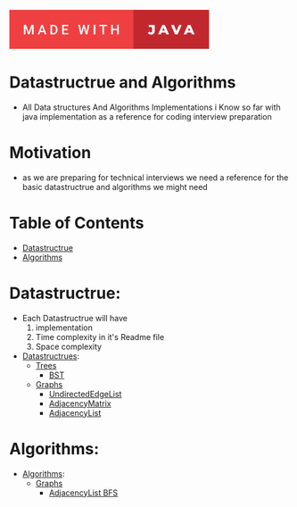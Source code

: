 ![Made with java](assets/made-with-java.svg)
# Datastructrue and Algorithms 
- All Data structures And Algorithms Implementations i Know so far with java implementation as a reference for coding interview preparation

# Motivation
- as we are preparing for technical interviews we need a reference for the basic datastructrue and algorithms we might need 

# Table of Contents

- [Datastructrue](#Datastructrue)
- [Algorithms](#Algorithms)

# Datastructrue:
- Each Datastructrue will have
  1. implementation
  2. Time complexity in it's Readme file
  3. Space complexity 
- [Datastructrues](https://github.com/Ahmedhemaz/DataStructure-Algorithms/tree/main/src/com/ahmedhemaz/DataStructrue):
    - [Trees](https://github.com/Ahmedhemaz/DataStructure-Algorithms/tree/main/src/com/ahmedhemaz/DataStructrue/Trees)
      - [BST](https://github.com/Ahmedhemaz/DataStructure-Algorithms/blob/main/src/com/ahmedhemaz/DataStructrue/Trees/BST/BST.java)
    - [Graphs](https://github.com/Ahmedhemaz/DataStructure-Algorithms/tree/main/src/com/ahmedhemaz/DataStructrue/Graphs)
      - [UndirectedEdgeList](https://github.com/Ahmedhemaz/DataStructure-Algorithms/blob/main/src/com/ahmedhemaz/DataStructrue/Graphs/Undirected/UndirectedEdgeList.java)
      - [AdjacencyMatrix](https://github.com/Ahmedhemaz/DataStructure-Algorithms/blob/main/src/com/ahmedhemaz/DataStructrue/Graphs/Undirected/AdjacencyMatrix.java)
      - [AdjacencyList](https://github.com/Ahmedhemaz/DataStructure-Algorithms/blob/main/src/com/ahmedhemaz/DataStructrue/Graphs/Undirected/AdjacencyList.java)
# Algorithms:
- [Algorithms](https://github.com/Ahmedhemaz/DataStructure-Algorithms/tree/main/src/com/ahmedhemaz/Algorithms):
    - [Graphs](https://github.com/Ahmedhemaz/DataStructure-Algorithms/tree/main/src/com/ahmedhemaz/Algorithms/Graphs)
      - [AdjacencyList BFS](https://github.com/Ahmedhemaz/DataStructure-Algorithms/blob/main/src/com/ahmedhemaz/Algorithms/Graphs/BFS/AdjacencyListBFS.java)
